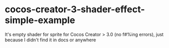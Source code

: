 # cocos-creator-3-shader-effect-simple-example

It's empty shader for sprite for Cocos Creator > 3.0 (no f#%ing errors), just because I didn't find it in docs or anywhere 

